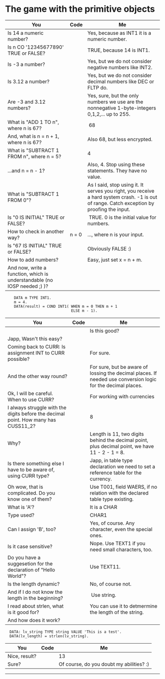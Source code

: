 # The game with the primitive objects

|  You    | Code      |  Me      |
| ------------ | ------------- | ------------------ | 
| Is 14 a numeric number? |   | Yes, because as INT1 it is a numeric number. | 
| Is n CO '12345677890' TRUE or FALSE?       |   | TRUE, because 14 is INT1.    | 
| Is -3 a number?      |     | Yes, but we do not consider negative numbers like INT2. | 
| Is 3.12 a number?    |     | Yes, but we do not consider decimal numbers like DEC or FLTP do. |
| Are -3 and 3.12 numbers? | | Yes, sure, but the only numbers we use are the nonnegative 1-byte-integers 0,1,2,... up to 255. |
| What is "ADD 1 TO n", where n is 67? | | 68 |
| And, what is n = n + 1, where n is 67? | | Also 68, but less encrypted. |
| What is "SUBTRACT 1 FROM n", where n = 5? | | 4 |
| ...and n = n - 1? | | Also, 4. Stop using these statements. They have no value. |
| What is "SUBTRACT 1 FROM 0"? | | As I said, stop using it. It serves you right, you receive a hard system crash. -1 is out of range. Catch exception by proofing the input. |
| Is "0 IS INITIAL" TRUE or FALSE? | | TRUE. 0 is the initial value for numbers. |
| How to check in another way? | n = 0 | ..., where n is your input. |
| Is "67 IS INITIAL" TRUE or FALSE? | | Obviously FALSE :) | 
| How to add numbers? | | Easy, just set x = n + m. |
| And now, write a function, which is understandable (no IOSP needed ;) )? | 
``` 
    DATA m TYPE INT1.
    m = 4.
    DATA(result) = COND INT1( WHEN m = 0 THEN m + 1
                              ELSE m - 1). 
``` 
|  You    | Code      |  Me      |
| ------------ | ------------- | ------------------ | 
| | | Is this good? |
| Japp, Wasn't this easy? | | |
| Coming back to CURR: Is assignment INT to CURR possible? | | For sure. |
| And the other way round? | | For sure, but be aware of lossing the decimal places. If needed use conversion logic for the decimal places. |
| Ok, I will be careful. When to use CURR? | | For working with currencies |
| I always struggle with the digits before the decimal point. How many has CUSS11_2? | | 8 |
| Why? | | Length is 11, two digits behind the decimal point, plus decimal point, we have 11 - 2 - 1 = 8. |
| Is there something else I have to be aware of, using CURR type? | | Japp, in table type declaration we need to set a reference table for the currency. |
| Oh wow, that is complicated. Do you know one of them? | | Use T001, field WAERS, if no relation with the declared table type existing. |
| What is 'A'? | | It is a CHAR |
| Type used? | | CHAR1 |
| Can I assign 'B', too? | | Yes, of course. Any character, even the special ones. |
| Is it case sensitive? | | Nope. Use TEXT1 if you need small characters, too. |
| Do you have a suggesetion for the declaration of "Hello World"? | | Use TEXT11. |
| Is the length dynamic? | | No, of course not. |
| And if I do not know the length in the beginning? | | Use string. |
| I read about strlen, what is it good for? | | You can use it to detmermine the length of the string. |
| And how does it work? | | |
```
  DATA: lv_string TYPE string VALUE 'This is a test'.
  DATA(lv_length) = strlen(lv_string).
  ``` 

|  You    | Code      |  Me      |
| ------------ | ------------- | ------------------ | 
| Nice, result? | | 13 |
| Sure? | | Of course, do you doubt my abilities? :) |

-------- --------
